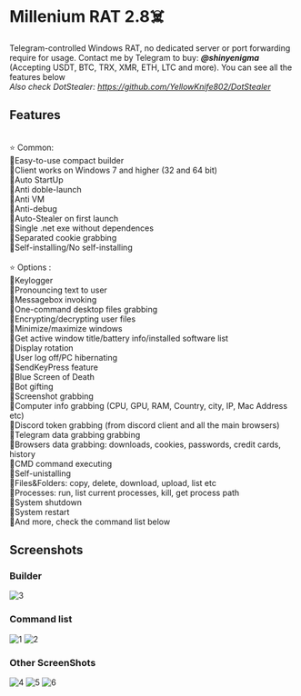 # Millenium RAT 2.8☠️
Telegram-controlled Windows RAT, no dedicated server or port forwarding require for usage. Contact me by Telegram to buy: <em>**@shinyenigma**</em> (Accepting USDT, BTC, TRX, XMR, ETH, LTC and more). You can see all the features below
<br><em>Also check DotStealer: https://github.com/YellowKnife802/DotStealer </em>
## Features
<br />⭐️ Common:
<br />🔹Easy-to-use compact builder
<br />🔹Client works on Windows 7 and higher (32 and 64 bit)
<br />🔹Auto StartUp
<br />🔹Anti doble-launch
<br />🔹Anti VM 
<br />🔹Anti-debug
<br />🔹Auto-Stealer on first launch
<br />🔹Single .net exe without dependences
<br />🔹Separated cookie grabbing
<br />🔹Self-installing/No self-installing
<br />
<br />⭐️ Options :
<br />🔶Keylogger
<br />🔶Pronouncing text to user
<br />🔶Messagebox invoking
<br />🔶One-command desktop files grabbing
<br />🔶Encrypting/decrypting user files
<br />🔶Minimize/maximize windows
<br />🔶Get active window title/battery info/installed software list
<br />🔶Display rotation
<br />🔶User log off/PC hibernating
<br />🔶SendKeyPress feature
<br />🔶Blue Screen of Death
<br />🔶Bot gifting
<br />🔶Screenshot grabbing
<br />🔶Computer info grabbing (CPU, GPU, RAM, Country, city, IP, Mac Address etc)
<br />🔶Discord token grabbing (from discord client and all the main browsers)
<br />🔶Telegram data grabbing grabbing
<br />🔶Browsers data grabbing: downloads, cookies, passwords, credit cards, history
<br />🔶CMD command executing
<br />🔶Self-unistalling
<br />🔶Files&Folders: copy, delete, download, upload, list etc
<br />🔶Processes: run, list current processes, kill, get process path
<br />🔶System shutdown
<br />🔶System restart
<br />🔶And more, check the command list below

## Screenshots
### Builder
![3](https://github.com/ShinyEni/Millenium-RAT/assets/158308243/e02c8bbe-cc64-4804-98ea-42e923fae49d)

### Command list
![1](https://github.com/ShinyEni/Millenium-RAT/assets/158308243/f32d305b-c602-4786-9053-1495bf4a42d8)
![2](https://github.com/ShinyEni/Millenium-RAT/assets/158308243/70c3c433-3ef9-4c7a-9849-c749850567df)

### Other ScreenShots
![4](https://github.com/ShinyEni/Millenium-RAT/assets/158308243/1927defa-0cab-4868-84a1-a9ea5290d700)
![5](https://github.com/ShinyEni/Millenium-RAT/assets/158308243/96b94fef-a1d7-473f-a6d4-b3347e6b608e)
![6](https://github.com/ShinyEni/Millenium-RAT/assets/158308243/3d306682-3c5d-4e2e-8b65-88a35ca00f4e)

